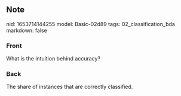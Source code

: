 ## Note
nid: 1653714144255
model: Basic-02d89
tags: 02_classification_bda
markdown: false

### Front
What is the intuition behind accuracy?

### Back
The share of instances that are correctly classified.
